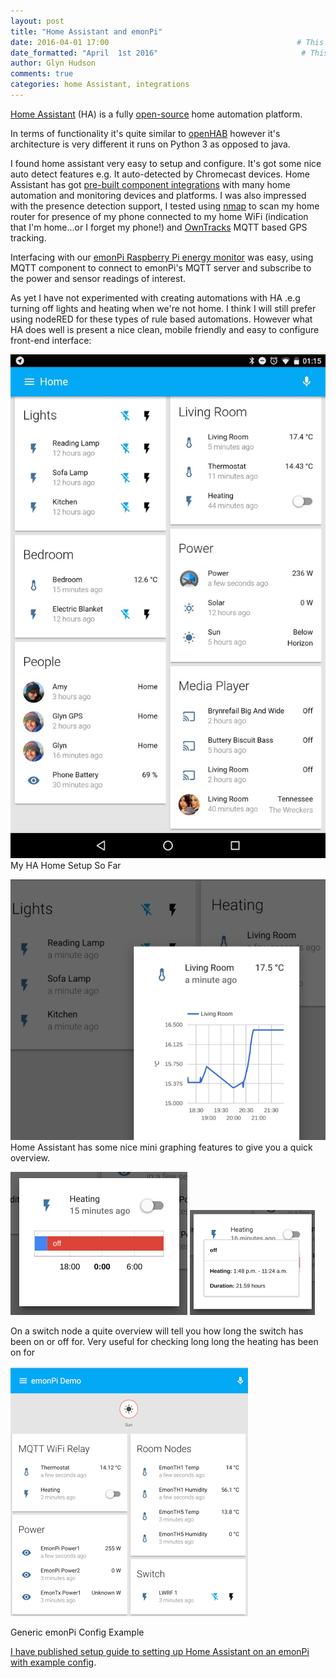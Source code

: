 ```yaml
---
layout: post
title: "Home Assistant and emonPi"
date: 2016-04-01 17:00                                          # This is the indexed published time and date
date_formatted: "April  1st 2016"                                # This is the public facing date on the post
author: Glyn Hudson
comments: true
categories: home Assistant, integrations
---
```


[Home Assistant](http://home-assistant.io/) (HA) is a fully [open-source](https://github.com/balloob/home-assistant) home automation platform.

In terms of functionality it's quite similar to [openHAB](http://openenergymonitor.blogspot.co.uk/search/label/openHAB) however it's architecture is very different it runs on Python 3 as opposed to java.

I found home assistant very easy to setup and configure. It's got some nice auto detect features e.g. It auto-detected by Chromecast devices. Home Assistant has got [pre-built component integrations](https://home-assistant.io/components/) with many home automation and monitoring devices and platforms. I was also impressed with the presence detection support, I tested using [nmap](https://home-assistant.io/components/device_tracker.nmap_scanner/) to scan my home router for presence of my phone connected to my home WiFi (indication that I'm home...or I forget my phone!) and [OwnTracks](https://home-assistant.io/components/device_tracker.owntracks/) MQTT based GPS tracking.

<!--more-->

Interfacing with our [emonPi Raspberry Pi energy monitor](http://openenergymonitor.org/emon/modules/emonpi) was easy, using MQTT component to connect to emonPi's MQTT server and subscribe to the power and sensor readings of interest.

As yet I have not experimented with creating automations with HA .e.g turning off lights and heating when we're not home. I think I will still prefer using nodeRED for these types of rule based automations. However what HA does well is present a nice clean, mobile friendly and easy to configure front-end interface:

![home assistant](/images/ha1.jpg)
My HA Home Setup So Far

![home assistant](/images/ha2.png)
Home Assistant has some nice mini graphing features to give you a quick overview.

![home assistant](/images/ha3.png) ![home assistant](/images/ha4.png)

On a switch node a quite overview will tell you how long the switch has been on or off for. Very useful for checking long long the heating has been on for

![home assistant](/images/ha5.png)

Generic emonPi Config Example


[I have published setup guide to setting up Home Assistant on an emonPi with example config](https://github.com/openenergymonitor/oem_home-assistant).
